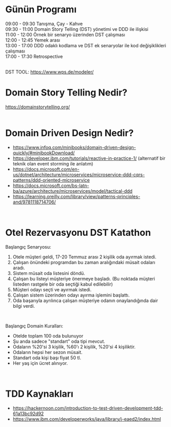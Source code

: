# Günün Programı
09:00 - 09:30  Tanışma, Çay - Kahve <br/>
09:30 - 11:00  Domain Story Telling (DST) yönetimi ve DDD ile ilişkisi <br/>
11:00 - 12:00  Örnek bir senaryo üzerinden DST çalışması <br/>
12:00 - 12:45  Yemek arası <br/>
13:00 - 17:00  DDD odaklı kodlama ve DST ek senaryolar ile kod değişiklikleri çalışması<br/>
17:00 - 17:30  Retrospective <br/>
<br/>

DST TOOL: https://www.wps.de/modeler/

# Domain Story Telling Nedir? <br/>
https://domainstorytelling.org/ <br/>
<br/>


# Domain Driven Design Nedir? <br/>
* https://www.infoq.com/minibooks/domain-driven-design-quickly/#minibookDownload/
* https://developer.ibm.com/tutorials/reactive-in-practice-1/ (alternatif bir teknik olan event storming ile anlatım)
* https://docs.microsoft.com/en-us/dotnet/architecture/microservices/microservice-ddd-cqrs-patterns/ddd-oriented-microservice
* https://docs.microsoft.com/bs-latn-ba/azure/architecture/microservices/model/tactical-ddd
* https://learning.oreilly.com/library/view/patterns-principles-and/9781118714706/
<br/>




# Otel Rezervasyonu DST Katathon <br/>

Başlangıç Senaryosu: <br/>
1. Otele müşteri geldi, 17-20 Temmuz arası 2 kişilik oda ayırmak istedi.
1. Çalışan önündeki programdan bu zaman aralığındaki müsait odaları aradı.
1. Sistem müsait oda listesini döndü.
1. Çalışan bu listeyi müşteriye önermeye başladı. (Bu noktada müşteri listeden rastgele bir oda seçtiği kabul edilebilir)
1. Müşteri odayı seçti ve ayırmak istedi.
1. Çalışan sistem üzerinden odayı ayırma işlemini başlattı.
1. Oda başarıyla ayrılınca çalışan müşteriye odanın onaylandığında dair bilgi verdi.
<br/>

Başlangıç Domain Kuralları: <br/>
* Otelde toplam 100 oda bulunuyor
* Şu anda sadece "standart" oda tipi mevcut.
* Odaların %20'si 3 kişilik, %60'ı 2 kişilik, %20'si 4 kişiliktir.
* Odaların hepsi her sezon müsait.
* Standart oda kişi başı fiyat 50 tl.
* Her yaş için ücret alınıyor.
<br/>


# TDD Kaynakları <br/>
* https://hackernoon.com/introduction-to-test-driven-development-tdd-61a13bc92d92
* https://www.ibm.com/developerworks/java/library/j-eaed2/index.html
<br/>

